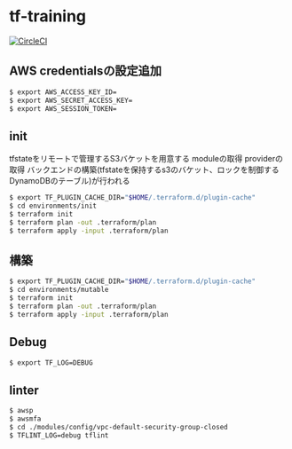 # tf-training
[![CircleCI](https://circleci.com/gh/mafuyuk/tf-training.svg?style=svg)](https://circleci.com/gh/mafuyuk/tf-training)

## AWS credentialsの設定追加
```bash
$ export AWS_ACCESS_KEY_ID=
$ export AWS_SECRET_ACCESS_KEY=
$ export AWS_SESSION_TOKEN=
```

## init
tfstateをリモートで管理するS3バケットを用意する
moduleの取得
providerの取得
バックエンドの構築(tfstateを保持するs3のバケット、ロックを制御するDynamoDBのテーブル)が行われる
```bash
$ export TF_PLUGIN_CACHE_DIR="$HOME/.terraform.d/plugin-cache"
$ cd environments/init
$ terraform init
$ terraform plan -out .terraform/plan
$ terraform apply -input .terraform/plan
```


## 構築
```bash
$ export TF_PLUGIN_CACHE_DIR="$HOME/.terraform.d/plugin-cache"
$ cd environments/mutable
$ terraform init
$ terraform plan -out .terraform/plan
$ terraform apply -input .terraform/plan
```

## Debug
```bash
$ export TF_LOG=DEBUG
```

## linter
```bash
$ awsp
$ awsmfa
$ cd ./modules/config/vpc-default-security-group-closed
$ TFLINT_LOG=debug tflint
```